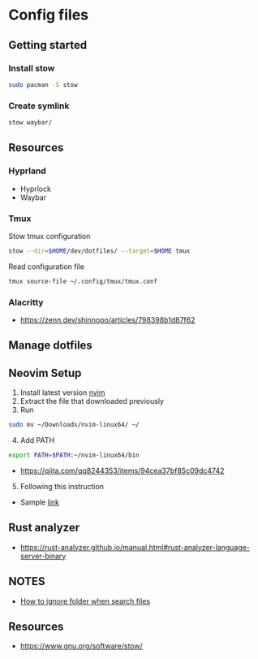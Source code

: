 # Config files

## Getting started

### Install stow

```bash
sudo pacman -S stow
```

### Create symlink

```bash
stow waybar/
```

## Resources

### Hyprland

- Hyprlock
- Waybar

### Tmux

Stow tmux configuration

```bash
stow --dir=$HOME/dev/dotfiles/ --target=$HOME tmux
```

Read configuration file

```bash
tmux source-file ~/.config/tmux/tmux.conf
```

### Alacritty
- https://zenn.dev/shinnopo/articles/798398b1d87f62

## Manage dotfiles

## Neovim Setup

1. Install latest version [nvim](https://github.com/neovim/neovim/releases/tag/stable)
2. Extract the file that downloaded previously
3. Run
```bash
sudo mv ~/Downloads/nvim-linux64/ ~/
```
4. Add PATH
```bash
export PATH=$PATH:~/nvim-linux64/bin
```
* https://qiita.com/qq8244353/items/94cea37bf85c09dc4742

5. Following this instruction


- Sample [link](https://www.youtube.com/watch?v=stqUbv-5u2s)

## Rust analyzer
- https://rust-analyzer.github.io/manual.html#rust-analyzer-language-server-binary


## NOTES
- [How to ignore folder when search files](https://stackoverflow.com/questions/68563040/how-to-make-telescope-ignore-files-inside-node-modules)

## Resources
- https://www.gnu.org/software/stow/
